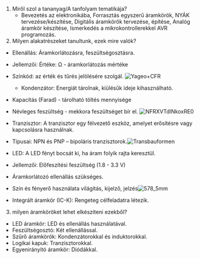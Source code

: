 1. Miről szol a tananyag/A tanfolyam tematikája?
   - Bevezetés az elektronikába, Forrasztás egyszerű áramkörök, NYÁK tervezése/készítése, Digitális áramkörök tervezése, építése, Analóg áramkör készítése, Ismerkedés a mikrokontrollerekkel AVR programozás.
2. Milyen alakatrészeket tanultunk, ezek mire valók?
- Ellenállás: Áramkorlátozásra, feszültségosztásra.
 - Jellemzői: Értéke: Ω - áramkorlátozás mértéke
- Színkód: az érték és tűrés jelölésére szolgál.
![Yageo+CFR](https://github.com/user-attachments/assets/0c7fb7a4-85a3-4859-b017-5c292b765251)


  - Kondenzátor: Energiát tárolnak, kiülésűk ideje kihasználható.
- Kapacítás (Farad) - tárolható töltés mennyisége
- Névleges feszültség - mekkora feszültséget bír el.
  ![NFRXVTdINkoxRE0](https://github.com/user-attachments/assets/5a02457d-6f72-4e35-a86f-c18ef1aa7889)


- Tranzisztor: A tranzisztor egy félvezető eszköz, amelyet erősítésre vagy kapcsolásra használnak.
- Típusai: NPN és PNP – bipoláris tranzisztorok.![Transbauformen](https://github.com/user-attachments/assets/c9efe8d5-e76d-455b-8bcb-586714c55db5)



- LED: A LED fényt bocsát ki, ha áram folyik rajta keresztül.
- Jellemzői: Előfeszítési feszültség (1.8 - 3.3 V)
- Áramkorlátozó ellenállás szükséges.
- Szín és fényerő használata világítás, kijelző, jelzés![578_5mm](https://github.com/user-attachments/assets/ab2ba169-75fc-46c6-83cd-05d9fd7767ce)



- Integrált áramkör (IC-K): Rengeteg célfeladatra létezik.
3. milyen áramköröket lehet elkészíteni ezekből?
- LED áramkör: LED és ellenállás használatával.
- Feszültségosztó: Két ellenállással.
- Szűrő áramkörök: Kondenzátorokkal és induktorokkal.
- Logikai kapuk: Tranzisztorokkal.
- Egyenirányító áramkör: Diódákkal.
